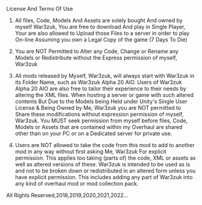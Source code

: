 License And Terms Of Use

1) All files, Code, Models And Assets are solely bought And owned by myself War3zuk, You are free to download And play in Single Player, Your are also allowed
to Upload those Files to a server in order to play On-line Assuming you own a Legal Copy of the game (7 Days To Die)

2) You are NOT Permitted to Alter any Code, Change or Rename any Models or Redistribute without the Express permission of myself, War3zuk

3) All mods released by Myself, War3zuk, will always start with War3zuk in its Folder Name, such as War3zuk Alpha 20 AIO.
Users of War3zuk Alpha 20 AIO are also free to tailor their experience to their needs by altering the XML files. When hosting a server or game with such altered
contents But Due to the Models being Held under Unity's Single User License & Being Owned by Me, War3zuk you are NOT permitted to Share these modifications without
expression permission of myself, War3zuk. You MUST seek permission from myself before files, Code, Models or Assets that are contained within my Overhaul are
shared other than on your PC or on a Dedicated server for private use.

4) Users are NOT allowed to take the code from this mod to add to another mod in any way without first asking Me, War3zuk For explicit permission. This applies 
too taking (parts of) the code, XML or assets as well as altered versions of these. War3zuk is intended to be used as is and not to be broken down or redistributed
in an altered form unless you have explicit permission. This includes adding any part of War3zuk into any kind of overhaul mod or mod collection pack.

All Rights Reserved,2018,2019,2020,2021,2022...
